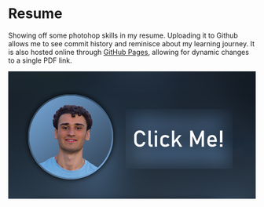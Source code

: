 # Resume

Showing off some photohop skills in my resume.
Uploading it to Github allows me to see commit history and reminisce about my learning journey.
It is also hosted online through [GitHub Pages](https://pages.github.com/), allowing for dynamic changes to a single PDF link.

[![Resume Header](https://raw.githubusercontent.com/lebenebou/Resume/main/header.png)](https://lebenebou.github.io/Resume/YoussefYammine.pdf)